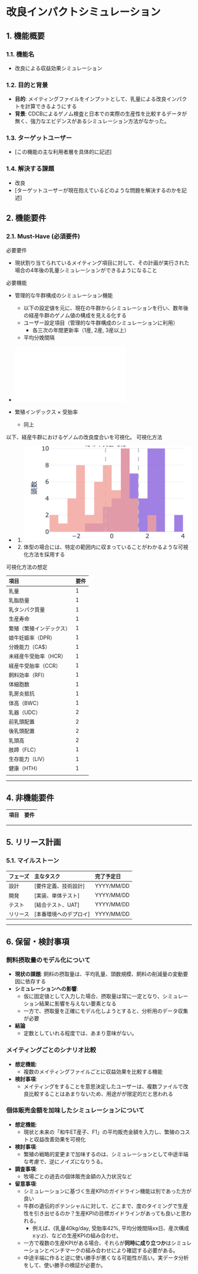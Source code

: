 # 改良インパクトシミュレーション

## 1. 機能概要

### 1.1. 機能名
- 改良による収益効果シミュレーション

### 1.2. 目的と背景
- **目的**: メイティングファイルをインプットとして、乳量による改良インパクトを計算できるようにする
- **背景**: CDCBによるゲノム検査と日本での実際の生産性を比較するデータが無く、強力なエビデンスがあるシミュレーション方法がなかった。

### 1.3. ターゲットユーザー
- [この機能の主な利用者層を具体的に記述]

### 1.4. 解決する課題
- 改良
- [ターゲットユーザーが現在抱えているどのような問題を解決するのかを記述]


## 2. 機能要件

### 2.1. Must-Have (必須要件)

必要要件
- 現状割り当てられているメイティング項目に対して、その計画が実行された場合の4年後の乳量シミュレーションができるようになること

必要機能

- 管理的な牛群構成のシミュレーション機能
    - 以下の設定値を元に、現在の牛群からシミュレーションを行い、数年後の経産牛群のゲノム値の構成を見える化する
    - ユーザー設定項目（管理的な牛群構成のシミュレーションに利用）
        - 各三次の年間更新率（1産, 2産, 3産以上）
    - 平均分娩間隔

- ![乳代収入 × NM$のグラフ](./samples/others/simulation_scatter_plotly.html.pdf)

- 繁殖インデックス × 受胎率 
    - 同上

以下、経産牛群におけるゲノムの改良度合いを可視化。
可視化方法
- 1. ![ヒストグラムの遷移](./samples/others/分布の推移.png)
- 2. 体型の場合には、特定の範囲内に収まっていることがわかるような可視化方法を採用する

可視化方法の想定

| 項目           | 要件  |
| :----------- | :-- |
| 乳量           | 1   |
| 乳脂肪量         | 1   |
| 乳タンパク質量      | 1   |
| 生産寿命         | 1   |
| 繁殖（繁殖インデックス） | 1   |
| 娘牛妊娠率（DPR）   | 1   |
| 分娩能力（CA$）    | 1   |
| 未経産牛受胎率（HCR） | 1   |
| 経産牛受胎率（CCR）  | 1   |
| 飼料効率（RFI）    | 1   |
| 体細胞数         | 1   |
| 乳房炎抵抗        | 1   |
| 体高（BWC）      | 1   |
| 乳器（UDC）      | 2   |
| 前乳頭配置        | 2   |
| 後乳頭配置        | 2   |
| 乳頭高          | 2   |
| 肢蹄（FLC）      | 1   |
| 生存能力（LIV）    | 1   |
| 健康（HTH）      | 1   |
|              |     |


---

## 4. 非機能要件

| 項目 | 要件 |
| :--- | :--- |

---

## 5. リリース計画

### 5.1. マイルストーン
| フェーズ | 主なタスク | 完了予定日 |
| :--- | :--- | :--- |
| 設計 | [要件定義、技術設計] | YYYY/MM/DD |
| 開発 | [実装、単体テスト] | YYYY/MM/DD |
| テスト | [結合テスト、UAT] | YYYY/MM/DD |
| リリース | [本番環境へのデプロイ] | YYYY/MM/DD |


---

## 6. 保留・検討事項

### 飼料摂取量のモデル化について
- **現状の課題**: 飼料の摂取量は、平均乳量、頭数規模、飼料の削減量の変動要因に依存する
- **シミュレーションへの影響**:
    - 仮に固定値として入力した場合、摂取量は常に一定となり、シミュレーション結果に影響を与えない要素となる
    - 一方で、摂取量を正確にモデル化しようとすると、分析用のデータ収集が必要
- **結論**
    - 定数としていれる程度では、あまり意味がない。

### メイティングごとのシナリオ比較
- **想定機能**: 
	- 複数のメイティングファイルごとに収益効果を比較する機能
- **検討事項**: 
	- メイティングをすることを意思決定したユーザーは、複数ファイルで改良比較することはあまりないため、用途がが限定的だと思われる

### 個体販売金額を加味したシミュレーションについて
- **想定機能**:
	- 現状と未来の「和牛ET産子、F1」の平均販売金額を入力し、繁殖のコストと収益改善効果を可視化
- **検討事項**: 
	- 繁殖の戦略的変更まで加味するのは、シミュレーションとして中途半端な考慮で、逆にノイズになりうる。
- **調査事項**: 
	- 牧場ごとの過去の個体販売金額の入力状況など
- **留意事項**: 
	- シミュレーションに基づく生産KPIのガイドライン機能は別であった方が良い
	- 牛群の遺伝的ポテンシャルに対して、どこまで、度のタイミングで生産性を引き出せるのか？生産KPIの目標ガイドラインがあっても良いと思われる。
		- 例えば、{乳量40kg/day, 受胎率42%, 平均分娩間隔xx日、産次構成x:y:z}、などの生産KPIの組み合わせ。
	- 一方で複数の生産KPIがある場合、それらが**同時に成り立つか**はシミュレーションとベンチマークの組み合わせにより確認する必要がある。
	- 中途半端に作ると逆に使い勝手が悪くなる可能性が高い。実データ分析をして、使い勝手の検証が必要か。

